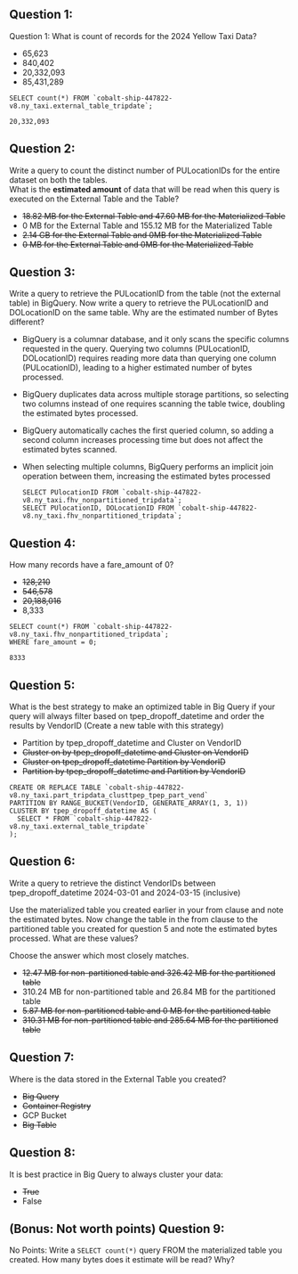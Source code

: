 ## Question 1:
Question 1: What is count of records for the 2024 Yellow Taxi Data?
- 65,623
- 840,402
- 20,332,093
- 85,431,289

```
SELECT count(*) FROM `cobalt-ship-447822-v8.ny_taxi.external_table_tripdate`;

20,332,093
```

## Question 2:
Write a query to count the distinct number of PULocationIDs for the entire dataset on both the tables.</br> 
What is the **estimated amount** of data that will be read when this query is executed on the External Table and the Table?

- ~~18.82 MB for the External Table and 47.60 MB for the Materialized Table~~
- 0 MB for the External Table and 155.12 MB for the Materialized Table
- ~~2.14 GB for the External Table and 0MB for the Materialized Table~~
- ~~0 MB for the External Table and 0MB for the Materialized Table~~

## Question 3:
Write a query to retrieve the PULocationID from the table (not the external table) in BigQuery. Now write a query to retrieve the PULocationID and DOLocationID on the same table. Why are the estimated number of Bytes different?
- BigQuery is a columnar database, and it only scans the specific columns requested in the query. Querying two columns (PULocationID, DOLocationID) requires 
reading more data than querying one column (PULocationID), leading to a higher estimated number of bytes processed.
- BigQuery duplicates data across multiple storage partitions, so selecting two columns instead of one requires scanning the table twice, 
doubling the estimated bytes processed.
- BigQuery automatically caches the first queried column, so adding a second column increases processing time but does not affect the estimated bytes scanned.
- When selecting multiple columns, BigQuery performs an implicit join operation between them, increasing the estimated bytes processed

  ```
  SELECT PUlocationID FROM `cobalt-ship-447822-v8.ny_taxi.fhv_nonpartitioned_tripdata`;
  SELECT PUlocationID, DOLocationID FROM `cobalt-ship-447822-v8.ny_taxi.fhv_nonpartitioned_tripdata`;
  ```

## Question 4:
How many records have a fare_amount of 0?
- ~~128,210~~
- ~~546,578~~
- ~~20,188,016~~
- 8,333

```
SELECT count(*) FROM `cobalt-ship-447822-v8.ny_taxi.fhv_nonpartitioned_tripdata`;
WHERE fare_amount = 0;

8333
```


## Question 5:
What is the best strategy to make an optimized table in Big Query if your query will always filter based on tpep_dropoff_datetime and order the results by VendorID (Create a new table with this strategy)
- Partition by tpep_dropoff_datetime and Cluster on VendorID
- ~~Cluster on by tpep_dropoff_datetime and Cluster on VendorID~~
- ~~Cluster on tpep_dropoff_datetime Partition by VendorID~~
- ~~Partition by tpep_dropoff_datetime and Partition by VendorID~~

```
CREATE OR REPLACE TABLE `cobalt-ship-447822-v8.ny_taxi.part_tripdata_clusttpep_tpep_part_vend`
PARTITION BY RANGE_BUCKET(VendorID, GENERATE_ARRAY(1, 3, 1))  
CLUSTER BY tpep_dropoff_datetime AS (
  SELECT * FROM `cobalt-ship-447822-v8.ny_taxi.external_table_tripdate`
);
```


## Question 6:
Write a query to retrieve the distinct VendorIDs between tpep_dropoff_datetime
2024-03-01 and 2024-03-15 (inclusive)</br>

Use the materialized table you created earlier in your from clause and note the estimated bytes. Now change the table in the from clause to the partitioned table you created for question 5 and note the estimated bytes processed. What are these values? </br>

Choose the answer which most closely matches.</br> 

- ~~12.47 MB for non-partitioned table and 326.42 MB for the partitioned table~~
- 310.24 MB for non-partitioned table and 26.84 MB for the partitioned table
- ~~5.87 MB for non-partitioned table and 0 MB for the partitioned table~~
- ~~310.31 MB for non-partitioned table and 285.64 MB for the partitioned table~~


## Question 7: 
Where is the data stored in the External Table you created?

- ~~Big Query~~
- ~~Container Registry~~
- GCP Bucket
- ~~Big Table~~

## Question 8:
It is best practice in Big Query to always cluster your data:
- ~~True~~
- False

## (Bonus: Not worth points) Question 9:
No Points: Write a `SELECT count(*)` query FROM the materialized table you created. How many bytes does it estimate will be read? Why?

